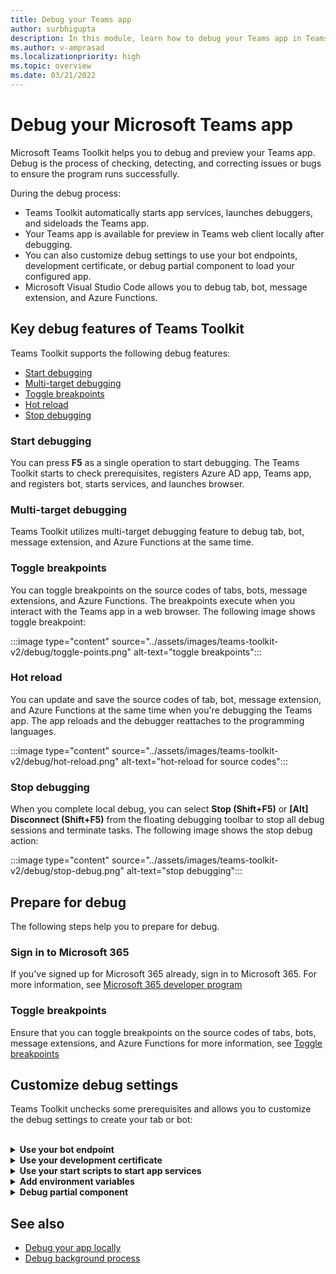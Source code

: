 ```yaml
---
title: Debug your Teams app
author: surbhigupta 
description: In this module, learn how to debug your Teams app in Teams Toolkit and key features of Teams Toolkit
ms.author: v-amprasad
ms.localizationpriority: high
ms.topic: overview
ms.date: 03/21/2022
---
```


# Debug your Microsoft Teams app

Microsoft Teams Toolkit helps you to debug and preview your Teams app. Debug is the process of checking, detecting, and correcting issues or bugs to ensure the program runs successfully.

During the debug process:

* Teams Toolkit automatically starts app services, launches debuggers, and sideloads the Teams app.
* Your Teams app is available for preview in Teams web client locally after debugging.
* You can also customize debug settings to use your bot endpoints, development certificate, or debug partial component to load your configured app.
* Microsoft Visual Studio Code allows you to debug tab, bot, message extension, and Azure Functions.

## Key debug features of Teams Toolkit

Teams Toolkit supports the following debug features:

* [Start debugging](#start-debugging)
* [Multi-target debugging](#multi-target-debugging)
* [Toggle breakpoints](#toggle-breakpoints)
* [Hot reload](#hot-reload)
* [Stop debugging](#stop-debugging)

### Start debugging

You can press **F5** as a single operation to start debugging. The Teams Toolkit starts to check prerequisites, registers Azure AD app, Teams app, and registers bot, starts services, and launches browser.

### Multi-target debugging

Teams Toolkit utilizes multi-target debugging feature to debug tab, bot, message extension, and Azure Functions at the same time.

### Toggle breakpoints

You can toggle breakpoints on the source codes of tabs, bots, message extensions, and Azure Functions. The breakpoints execute when you interact with the Teams app in a web browser. The following image shows toggle breakpoint:

   :::image type="content" source="../assets/images/teams-toolkit-v2/debug/toggle-points.png" alt-text="toggle breakpoints":::

### Hot reload

You can update and save the source codes of tab, bot, message extension, and Azure Functions at the same time when you're debugging the Teams app. The app reloads and the debugger reattaches to the programming languages.

   :::image type="content" source="../assets/images/teams-toolkit-v2/debug/hot-reload.png" alt-text="hot-reload for source codes":::

### Stop debugging

When you complete local debug, you can select **Stop (Shift+F5)** or **[Alt] Disconnect (Shift+F5)** from the floating debugging toolbar to stop all debug sessions and terminate tasks. The following image shows the stop debug action:

   :::image type="content" source="../assets/images/teams-toolkit-v2/debug/stop-debug.png" alt-text="stop debugging":::

## Prepare for debug

The following steps help you to prepare for debug.

### Sign in to Microsoft 365

If you've signed up for Microsoft 365 already, sign in to Microsoft 365. For more information, see [Microsoft 365 developer program](tools-prerequisites.md#microsoft-365-developer-program)

### Toggle breakpoints

Ensure that you can toggle breakpoints on the source codes of tabs, bots, message extensions, and Azure Functions for more information, see [Toggle breakpoints](#toggle-breakpoints)

## Customize debug settings

Teams Toolkit unchecks some prerequisites and allows you to customize the debug settings to create your tab or bot:

<br>

<details>
<summary><b>Use your bot endpoint</b></summary>

1. In Visual Studio Code settings, you need to uncheck **Ensure Ngrok is installed and started (ngrok)**.

1. You can set `siteEndpoint` configuration in `.fx/configs/config.local.json` to your endpoint.

```json
{
    "bot": {
        "siteEndpoint": "https://your-bot-tunneling-url"
    }
}

```

:::image type="content" source="../assets/images/teams-toolkit-v2/debug/bot-endpoint.png" alt-text="Customize bot endpoint":::

</details>

<details>
<summary><b>Use your development certificate</b></summary>

1. In Visual Studio Code settings, you need to uncheck **Ensure development certificate is trusted (devCert)**.

1. You can set `sslCertFile` and `sslKeyFile` configuration in `.fx/configs/config.local.json` to your certificate file path and key file path.

```json
{
    "frontend": {
        "sslCertFile": "",
        "sslKeyFile": ""
    }
}
```

:::image type="content" source="../assets/images/teams-toolkit-v2/debug/development-certificate-customize.png" alt-text="Customize certificate":::

</details>

<details>
<summary><b>Use your start scripts to start app services</b></summary>

1. For tab, you need to update `dev:teamsfx` script in `tabs/package.json`.

1. For bot or message extension, you need to update `dev:teamsfx` script in `bot/package.json`.

1. For Azure Functions, you need to update `dev:teamsfx` script in `api/package.json` and for TypeScript update `watch:teamsfx` script.

   > [!NOTE]
   > Currently, the tab, bot, message extension apps, and Azure Functions ports don't support customization.

</details>

<details>
<summary><b>Add environment variables</b></summary>

You can add environment variables to `.env.teamsfx.local` file for tab, bot, message extension, and Azure Functions. Teams Toolkit loads the environment variables you added to start services during local debug.

 > [!NOTE]
 > Ensure to start a new local debug after you add new environment variables as the environment variables don't support hot reload.

</details>

<details>
<summary><b>Debug partial component</b></summary>

Teams Toolkit utilizes Visual Studio Code multi-target debugging to debug tab, bot, message extension, and Azure Functions at the same time. You can update `.vscode/launch.json` and `.vscode/tasks.json` to debug partial component. If you want to debug tab only in a tab plus bot with Azure Functions project, use the following steps:

1. Comment **Attach to Bot** and **Attach to Backend** from debug compound in `.vscode/launch.json`.

   ```json
   {
       "name": "Debug (Edge)",
        "configurations": [
           "Attach to Frontend (Edge)",
           // "Attach to Bot",
           // "Attach to Backend""
           ],
           "preLaunchTask": "Pre Debug Check & Start All",
           "presentation": {
               "group": "all",
               "order": 1
           },
           "stopAll": true

   }
   ```

2. Comment **Start Backend** and Start Bot from Start All task in .vscode/tasks.json.

   ```json
   {
                                           
       "label": "Start All",
       "dependsOn": [
           "Start Frontend",
             // "Start Backend",
             // "Start Bot"

         ]
              
   }
   ```

</details>

## See also

* [Debug your app locally](debug-local.md)
* [Debug background process](debug-background-process.md)
